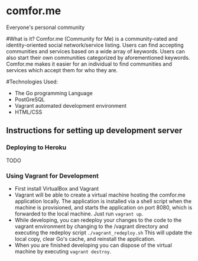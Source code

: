 # comfor.me
Everyone's personal community

#What is it?
Comfor.me (Community for Me) is a community-rated and identity-oriented 
social network/service listing. Users can find accepting communities and
services based on a wide array of keywords. Users can also start their own
communities categorized by aforementioned keywords. Comfor.me makes it easier
for an individual to find communities and services which accept them for who
they are.

#Technologies Used:
* The Go programming Language
* PostGreSQL
* Vagrant automated development environment
* HTML/CSS

## Instructions for setting up development server
### Deploying to Heroku
TODO

### Using Vagrant for Development
* First install VirtualBox and Vagrant
* Vagrant will be able to create a virtual machine hosting the
  comfor.me application locally. The application is installed
  via a shell script when the machine is provisioned, and starts
  the application on port 8080, which is forwarded to the local
  machine. Just run `vagrant up`.
* While developing, you can redeploy your changes to the code to
  the vagrant environment by changing to the /vagrant directory
  and executing the redeploy script `./vagrant_redeploy.sh` This
  will update the local copy, clear Go's cache, and reinstall
  the application.
* When you are finished developing you can dispose of the virtual
  machine by executing `vagrant destroy`.
